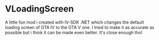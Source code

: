 # VLoadingScreen
A little fun mod i created with IV-SDK .NET which changes the default loading screen of GTA IV to the GTA V one. I tried to make it as accurate as possible but i think it can be made even better. It's close enough tho! 

